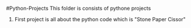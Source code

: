 ﻿#Python-Projects
This folder is consists of pythone projects 
1) First project is all about the python code which is "Stone Paper Cissor"
